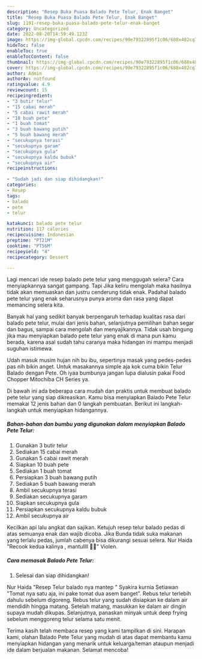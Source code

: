 ```yaml
---
description: "Resep Buka Puasa Balado Pete Telur, Enak Banget"
title: "Resep Buka Puasa Balado Pete Telur, Enak Banget"
slug: 1191-resep-buka-puasa-balado-pete-telur-enak-banget
category: Uncategorized
date: 2022-08-20T14:59:49.123Z
image: https://img-global.cpcdn.com/recipes/90e79322895f1c06/680x482cq70/balado-pete-telur-foto-resep-utama.jpg
hideToc: false
enableToc: true
enableTocContent: false
thumbnail: https://img-global.cpcdn.com/recipes/90e79322895f1c06/680x482cq70/balado-pete-telur-foto-resep-utama.jpg
cover: https://img-global.cpcdn.com/recipes/90e79322895f1c06/680x482cq70/balado-pete-telur-foto-resep-utama.jpg
author: Admin
authorAv: notfound
ratingvalue: 4.9
reviewcount: 15
recipeingredient:
- "3 butir telur"
- "15 cabai merah"
- "5 cabai rawit merah"
- "10 buah pete"
- "1 buah tomat"
- "3 buah bawang putih"
- "5 buah bawang merah"
- "secukupnya terasi"
- "secukupnya garam"
- "secukupnya gula"
- "secukupnya kaldu bubuk"
- "secukupnya air"
recipeinstructions:

- "Sudah jadi dan siap dihidangkan!"
categories:
- Resep
tags:
- balado
- pete
- telur

katakunci: balado pete telur 
nutrition: 117 calories
recipecuisine: Indonesian
preptime: "PT21M"
cooktime: "PT56M"
recipeyield: "4"
recipecategory: Dessert

---
```



Lagi mencari ide resep balado pete telur yang menggugah selera? Cara menyiapkannya sangat gampang. Tapi Jika keliru mengolah maka hasilnya tidak akan memuaskan dan justru cenderung tidak enak. Padahal balado pete telur yang enak seharusnya punya aroma dan rasa yang dapat memancing selera kita.


Banyak hal yang sedikit banyak berpengaruh terhadap kualitas rasa dari balado pete telur, mulai dari jenis bahan, selanjutnya pemilihan bahan segar dan bagus, sampai cara mengolah dan menyajikannya. Tidak usah bingung jika mau menyiapkan balado pete telur yang enak di mana pun kamu berada, karena asal sudah tahu caranya maka hidangan ini mampu menjadi suguhan istimewa.

Udah masuk musim hujan nih bu ibu, sepertinya masak yang pedes-pedes pas nih bikin anget. Untuk masakannya simple aja kok cuma bikin Telur Balado dengan Pete. Oh iyaa bumbunya jangan lupa dialusin pakai Food Chopper Mitochiba CH Series ya.


Di bawah ini ada beberapa cara mudah dan praktis untuk membuat balado pete telur yang siap dikreasikan. Kamu bisa menyiapkan Balado Pete Telur memakai 12 jenis bahan dan 0 langkah pembuatan. Berikut ini langkah-langkah untuk menyiapkan hidangannya.

<!--inarticleads1-->

##### Bahan-bahan dan bumbu yang digunakan dalam menyiapkan Balado Pete Telur:

1. Gunakan 3 butir telur
1. Sediakan 15 cabai merah
1. Gunakan 5 cabai rawit merah
1. Siapkan 10 buah pete
1. Sediakan 1 buah tomat
1. Persiapkan 3 buah bawang putih
1. Sediakan 5 buah bawang merah
1. Ambil secukupnya terasi
1. Sediakan secukupnya garam
1. Siapkan secukupnya gula
1. Persiapkan secukupnya kaldu bubuk
1. Ambil secukupnya air


Kecilkan api lalu angkat dan sajikan. Ketujuh resep telur balado pedas di atas semuanya enak dan wajib dicoba. Jika Bunda tidak suka makanan yang terlalu pedas, jumlah cabenya bisa dikurangi sesuai selera. Nur Haida &#34;Recook kedua kalinya , mantullll 🥰🤤&#34; Violen. 

<!--inarticleads2-->

##### Cara memasak Balado Pete Telur:


1. Selesai dan siap dihidangkan!

Nur Haida &#34;Resep Telur balado nya mantep ️&#34; Syakira kurnia Setiawan &#34;Tomat nya satu aja, ini pake tomat dua asem banget&#34;. Rebus telur terlebih dahulu sebelum digoreng. Rebus telur yang sudah disiapkan ke dalam air mendidih hingga matang. Setelah matang, masukkan ke dalam air dingin supaya mudah dikupas. Selanjutnya, panaskan minyak untuk deep frying sebelum menggoreng telur selama satu menit. 

Terima kasih telah membaca resep yang kami tampilkan di sini. Harapan kami, olahan Balado Pete Telur yang mudah di atas dapat membantu kamu menyiapkan hidangan yang menarik untuk keluarga/teman ataupun menjadi ide dalam berjualan makanan. Selamat mencoba!

